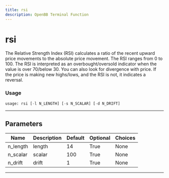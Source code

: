 ```yaml
---
title: rsi
description: OpenBB Terminal Function
---
```


# rsi

The Relative Strength Index (RSI) calculates a ratio of the recent upward price movements to the absolute price movement. The RSI ranges from 0 to 100. The RSI is interpreted as an overbought/oversold indicator when the value is over 70/below 30. You can also look for divergence with price. If the price is making new highs/lows, and the RSI is not, it indicates a reversal.

### Usage

```python
usage: rsi [-l N_LENGTH] [-s N_SCALAR] [-d N_DRIFT]
```

---

## Parameters

| Name | Description | Default | Optional | Choices |
| ---- | ----------- | ------- | -------- | ------- |
| n_length | length | 14 | True | None |
| n_scalar | scalar | 100 | True | None |
| n_drift | drift | 1 | True | None |
---

